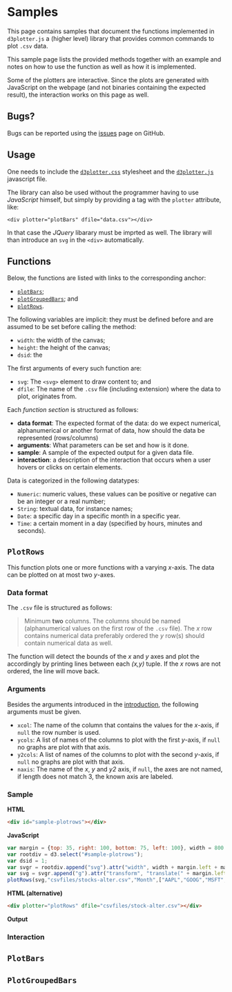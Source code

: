 # Samples
<link rel="stylesheet" href="d3plotter.cssset">
<script language="JavaScript" src="jquery.min.js"></script>
<script language="JavaScript" src="d3/d3.min.js"></script>
<script language="JavaScript" src="d3plotter.js"></script>

This page contains samples that document the functions implemented in `d3plotter.js` a (higher level) library that provides common commands to plot `.csv` data.

This sample page lists the provided methods together with an example and notes on how to use the function as well as how it is implemented.

Some of the plotters are interactive. Since the plots are generated with JavaScript on the webpage (and not binaries containing the expected result), the interaction works on this page as well.

## Bugs?

Bugs can be reported using the [issues](https://github.com/KommuSoft/d3plotter/issues) page on GitHub.

## Usage

One needs to include the [`d3plotter.css`](d3plotter.css) stylesheet and the [`d3plotter.js`](d3plotter.js) javascript file.

The library can also be used without the programmer having to use *JavaScript* himself, but simply by providing a tag with the `plotter` attribute, like:

    <div plotter="plotBars" dfile="data.csv"></div>

In that case the *JQuery* libarary must be imprted as well. The library will than introduce an `svg` in the `<div>` automatically.

## Functions

Below, the functions are listed with links to the corresponding anchor:

 - [`plotBars`](#plotbars);
 - [`plotGroupedBars`](#plotgroupedbars); and
 - [`plotRows`](#plotrows).

The following variables are implicit: they must be defined before and are assumed to be set before calling the method:

 - `width`: the width of the canvas;
 - `height`: the height of the canvas;
 - `dsid`: the 

The first arguments of every such function are:

 - `svg`: The `<svg>` element to draw content to; and
 - `dfile`: The name of the `.csv` file (including extension) where the data to plot, originates from.

Each *function section* is structured as follows:

 - **data format**: The expected format of the data: do we expect numerical, alphanumerical or another format of data, how should the data be represented (rows/columns)
 - **arguments**: What parameters can be set and how is it done.
 - **sample**: A sample of the expected output for a given data file.
 - **interaction**: a description of the interaction that occurs when a user hovers or clicks on certain elements.

Data is categorized in the following datatypes:

 - `Numeric`: numeric values, these values can be positive or negative can be an integer or a real number;
 - `String`: textual data, for instance names;
 - `Date`: a specific day in a specific month in a specific year.
 - `Time`: a certain moment in a day (specified by hours, minutes and seconds).

## `PlotRows`

This function plots one or more functions with a varying *x*-axis. The data can be plotted on at most two *y*-axes.

### Data format

The `.csv` file is structured as follows:

> Minimum **two** columns. The columns should be named (alphanumerical values on
> the first row of the `.csv` file). The *x* row contains numerical data
> preferably ordered the *y* row(s) should contain numerical data as well.

The function will detect the bounds of the *x* and *y* axes and plot the
accordingly by printing lines between each *(x,y)* tuple. If the *x* rows
are not ordered, the line will move back.

### Arguments

Besides the arguments introduced in the [introduction](#functions), the following
arguments must be given.

 - `xcol`: The name of the column that contains the values for the *x*-axis, if `null` the row number is used.
 - `ycols`: A list of names of the columns to plot with the first *y*-axis, if `null` no graphs are plot with that axis.
 - `y2cols`: A list of names of the columns to plot with the second *y*-axis, if `null` no graphs are plot with that axis.
 - `naxis`: The name of the *x*, *y* and *y2* axis, if `null`, the axes are not named, if length does not match 3, the known axis are labeled.

### Sample

**HTML**

```HTML
<div id="sample-plotrows"></div>
```

**JavaScript**

```JavaScript
var margin = {top: 35, right: 100, bottom: 75, left: 100}, width = 800 - margin.left - margin.right, height = 600 - margin.top - margin.bottom;
var rootdiv = d3.select("#sample-plotrows");
var dsid = 1;
var svgr = rootdiv.append("svg").attr("width", width + margin.left + margin.right).attr("height", height + margin.top + margin.bottom);
var svg = svgr.append("g").attr("transform", "translate(" + margin.left + "," + margin.top + ")");
plotRows(svg,"csvfiles/stocks-alter.csv","Month",["AAPL","GOOG","MSFT","IBM"],null,["Time","Stock quote"]);
```

**HTML (alternative)**

```HTML
<div plotter="plotRows" dfile="csvfiles/stock-alter.csv"></div>
```

**Output**

<!--<div id="sample-plotrows"></div>
<script language="JavaScript">
var margin = {top: 35, right: 100, bottom: 75, left: 100}, width = 800 - margin.left - margin.right, height = 600 - margin.top - margin.bottom;
var rootdiv = d3.select("#sample-plotrows");
var dsid = 1;
var svgr = rootdiv.append("svg").attr("width", width + margin.left + margin.right).attr("height", height + margin.top + margin.bottom);
var svg = svgr.append("g").attr("transform", "translate(" + margin.left + "," + margin.top + ")");
plotRows(svg,"csvfiles/stocks-alter.csv","Month",["AAPL","GOOG","MSFT","IBM"],null,["Time","Stock quote"]);
</script>-->
<div plotter="plotRows" dfile="csvfiles/stocks-alter.csv"></div>

### Interaction

## `PlotBars`

## `PlotGroupedBars`